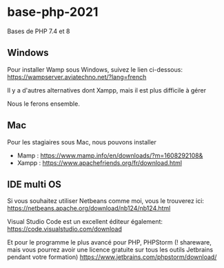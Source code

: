 # base-php-2021
Bases de PHP 7.4 et 8

## Windows
Pour installer Wamp sous Windows, suivez le lien ci-dessous:
https://wampserver.aviatechno.net/?lang=french

Il y a d'autres alternatives dont Xampp, mais il est plus difficile à gérer

Nous le ferons ensemble.

## Mac
Pour les stagiaires sous Mac, nous pouvons installer
- Mamp : https://www.mamp.info/en/downloads/?m=1608292108&
- Xampp : https://www.apachefriends.org/fr/download.html

## IDE multi OS
Si vous souhaitez utiliser Netbeans comme moi, vous le trouverez ici:
https://netbeans.apache.org/download/nb124/nb124.html

Visual Studio Code est un excellent éditeur également:
https://code.visualstudio.com/download

Et pour le programme le plus avancé pour PHP, PHPStorm (! shareware, mais vous pourrez avoir une licence gratuite sur tous les outils Jetbrains pendant votre formation)
https://www.jetbrains.com/phpstorm/download/


